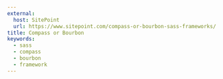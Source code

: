 ```yaml
---
external:
  host: SitePoint
  url: https://www.sitepoint.com/compass-or-bourbon-sass-frameworks/
title: Compass or Bourbon
keywords:
  - sass
  - compass
  - bourbon
  - framework
---
```

